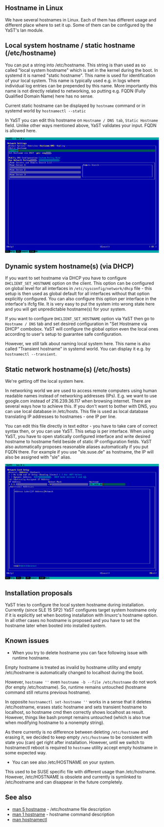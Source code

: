 ## Hostname in Linux ##

We have several hostnames in Linux. Each of them has different usage and different place where to set it up. Some of them can be configured by the YaST's lan module.

## Local system hostname / static hostname (/etc/hostname) ##

You can put a string into /etc/hostname. This string is than used as so called "local system hostname" which is set in the kernel during the boot. In systemd it is named "static hostname". This name is used for identification of your local system. This name is typically used e.g. in logs where individual log entries can be prepended by this name. More importantly this name is not directly related to networking, so putting e.g. FQDN (Fully Qualified Domain Name) here has no sense.

Current static hostname can be displayed by `hostname` command or in systemd world by `hostnamectl --static`

In YaST you can edit this hostname on `Hostname / DNS tab`, `Static Hostname` field. Unlike other ways mentioned above, YaST validates your input. FQDN is allowed here.

![Hostname/DNS tab](pics/hostname_tab.png?raw=true "Hostname/DNS tab")

## Dynamic system hostname(s) (via DHCP) ##

If you want to set hostname via DHCP you have to configure `DHCLIENT_SET_HOSTNAME` option on the client. This option can be configured on global level for all interfaces in `/etc/sysconfig/network/dhcp` file - this setup is then used as global default for all interfaces without that option explicitly configured. You can also configure this option per interface in the interface's ifcfg file. It is very easy to put the system into wrong state here and you will get unpredictable hostname(s) for your system.

If you want to configure `DHCLIENT_SET_HOSTNAME` option via YaST then go to `Hostname / DNS` tab and set desired configuration in "Set Hostname via DHCP" combobox. YaST will configure the global option even the local ones according to user's setup to guarantee safe configuration.

However, we still talk about naming local system here. This name is also called "Transient hostname" in systemd world. You can display it e.g. by `hostnamectl --transient`.

## Static network hostname(s) (/etc/hosts) ##

We're getting off the local system here.

In networking world we are used to access remote computers using human readable names instead of networking addresses (IPs). E.g. we want to use google.com instead of 216.239.36.117 when browsing internet. There are several ways how to achieve this. If you don't want to bother with DNS, you can use local database in /etc/hosts. This file is used as local database translating IP addresses to hostnames - one IP per line.

You can edit this file directly in text editor - you have to take care of correct syntax then, or you can use YaST. This setup is per interface. When using YaST, you have to open statically configured interface and write desired hostname to hostname field beside of static IP configuration fields. YaST also automatically proposes reasonable aliases automatically if you put FQDN there. For example if you use "sle.suse.de" as hostname, the IP will also be assigned with "sle" alias.

![Hostname for interface](pics/hostname_iface.png?raw=true "Hostname for interface")

## Installation proposals ##

YaST tries to configure the local system hostname during installation. Currently (since SLE 15 SP2) YaST configures target system hostname only if it is explicitly set when booting installation with linuxrc's hostname option. In all other cases no hostname is proposed and you have to set the hostname later when booted into installed system.

## Known issues ##

* When you try to delete hostname you can face following issue with runtime hostname.

Empty hostname is treated as invalid by hostname utility and empty /etc/hostname is automatically changed to localhost during the boot.

However, `hostname ''` even `hostname -b --file /etc/hostname` do not work (for empty /etc/hostname). So, runtime remains untouched (hostname command still returns previous hostname).

In opposite `hostnamectl set-hostname ''` works in a sense that it deletes /etc/hostname, erases static hostname and sets transient hostname to localhost, so hostname cmd then correctly shows localhost as result. However, things like bash prompt remains untouched (which is also true when modifying hostname to a nonempty string).

As there currently is no difference between deleting `/etc/hostname` and erasing it, we decided to keep empty `/etc/hostname` to be consistent with state you (can) get right after installation. However, until we switch to hostnamectl reboot is required to `hostname` utility accept empty hostname in some expected way.

* You can see also /etc/HOSTNAME on your system.

This used to be SUSE specific file with different usage than /etc/hostname. However, /etc/HOSTNAME is obsolete and currently is symlinked to /etc/hostname and can disappear in the future completely.

## See also ##

* [man 5 hostname](http://man7.org/linux/man-pages/man5/hostname.5.html) - /etc/hostname file description
* [man 1 hostname](http://man7.org/linux/man-pages/man1/hostname.1.html) - hostname command description
* [man hostnamectl](http://man7.org/linux/man-pages/man1/hostnamectl.1.html)
